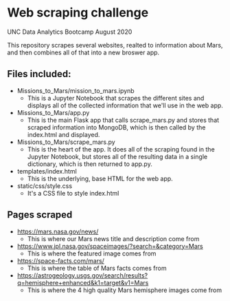 # Web scraping challenge
UNC Data Analytics Bootcamp
August 2020

This repository scrapes several websites, realted to information about Mars, and then combines all of that into a new broswer app.

## Files included:
* Missions_to_Mars/mission_to_mars.ipynb
  * This is a Jupyter Notebook that scrapes the different sites and displays all of the collected information that we'll use in the web app.
* Missions_to_Mars/app.py
  * This is the main Flask app that calls scrape_mars.py and stores that scraped information into MongoDB, which is then called by the index.html and displayed.
* Missions_to_Mars/scrape_mars.py
  * This is the heart of the app. It does all of the scraping found in the Jupyter Notebook, but stores all of the resulting data in a single dictionary, which is then returned to app.py.
* templates/index.html
  * This is the underlying, base HTML for the web app.
* static/css/style.css
  * It's a CSS file to style index.html


## Pages scraped
* https://mars.nasa.gov/news/
  * This is where our Mars news title and description come from
* https://www.jpl.nasa.gov/spaceimages/?search=&category=Mars
  * This is where the featured image comes from
* https://space-facts.com/mars/
  * This is where the table of Mars facts comes from
* https://astrogeology.usgs.gov/search/results?q=hemisphere+enhanced&k1=target&v1=Mars
  * This is where the 4 high quality Mars hemisphere images come from